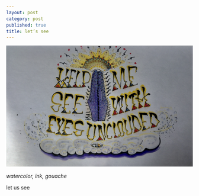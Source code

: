 ```yaml
---
layout: post
category: post
published: true
title: let’s see
---
```

![cloudy](/media/unclouded.jpeg)
<!--more-->
<span class='medium fr'>*watercolor, ink, gouache*</span>  
  
  
  
let us see